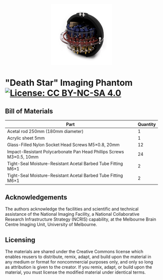 <p align="center">
  <img src="img/PhantomRendered.png" height="200" alt="Death Star phantom">
</p>

# "Death Star" Imaging Phantom [![License: CC BY-NC-SA 4.0](https://licensebuttons.net/l/by-nc-sa/4.0/80x15.png)](https://creativecommons.org/licenses/by-nc-sa/4.0/)

## Bill of Materials

| Part                                                                 | Quantity |
| -------------------------------------------------------------------- | -------- |
| Acetal rod 250mm (180mm diameter)                                    | 1        |
| Acrylic sheet 5mm                                                    | 1        |
| Glass-Filled Nylon Socket Head Screws M5×0.8, 20mm                   | 12       |
| Impact-Resistant Polycarbonate Pan Head Phillips Screws M3×0.5, 10mm | 24       |
| Tight-Seal Moisture-Resistant Acetal Barbed Tube Fitting M6×1        | 2        |
| Tight-Seal Moisture-Resistant Acetal Barbed Tube Fitting M6×1        | 2        |

## Acknowledgements

The authors acknowledge the facilities and scientific and technical assistance of the National Imaging Facility, a National Collaborative Research Infrastructure Strategy (NCRIS) capability, at the Melbourne Brain Centre Imaging Unit, University of Melbourne.

## Licensing

The materials are shared under the Creative Commons license which enables reusers to distribute, remix, adapt, and build upon the material in any medium or format for noncommercial purposes only, and only so long as attribution is given to the creator. If you remix, adapt, or build upon the material, you must license the modified material under identical terms.
